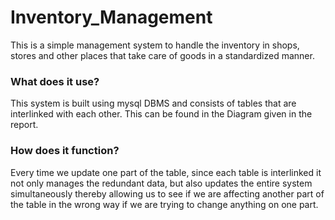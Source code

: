 # Inventory_Management
This is a simple management system to handle the inventory in shops, stores and other places that take care of goods in a standardized manner.  

### What does it use?
This system is built using mysql DBMS and consists of tables that are interlinked with each other. This can be found in the Diagram given in the report.  

### How does it function?
Every time we update one part of the table, since each table is interlinked it not only manages the redundant data, but also updates the entire system simultaneously 
thereby allowing us to see if we are affecting another part of the table in the wrong way if we are trying to change anything on one part.  
